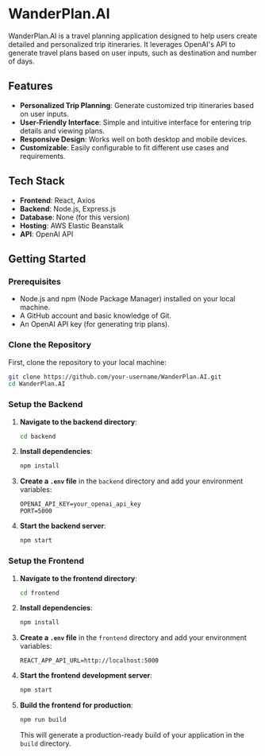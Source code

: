 # WanderPlan.AI

WanderPlan.AI is a travel planning application designed to help users create detailed and personalized trip itineraries. It leverages OpenAI's API to generate travel plans based on user inputs, such as destination and number of days.

## Features

- **Personalized Trip Planning**: Generate customized trip itineraries based on user inputs.
- **User-Friendly Interface**: Simple and intuitive interface for entering trip details and viewing plans.
- **Responsive Design**: Works well on both desktop and mobile devices.
- **Customizable**: Easily configurable to fit different use cases and requirements.

## Tech Stack

- **Frontend**: React, Axios
- **Backend**: Node.js, Express.js
- **Database**: None (for this version)
- **Hosting**: AWS Elastic Beanstalk
- **API**: OpenAI API

## Getting Started

### Prerequisites

- Node.js and npm (Node Package Manager) installed on your local machine.
- A GitHub account and basic knowledge of Git.
- An OpenAI API key (for generating trip plans).

### Clone the Repository

First, clone the repository to your local machine:

```bash
git clone https://github.com/your-username/WanderPlan.AI.git
cd WanderPlan.AI
```

### Setup the Backend

1. **Navigate to the backend directory**:

    ```bash
    cd backend
    ```

2. **Install dependencies**:

    ```bash
    npm install
    ```

3. **Create a `.env` file** in the `backend` directory and add your environment variables:

    ```env
    OPENAI_API_KEY=your_openai_api_key
    PORT=5000
    ```

4. **Start the backend server**:

    ```bash
    npm start
    ```

### Setup the Frontend

1. **Navigate to the frontend directory**:

    ```bash
    cd frontend
    ```

2. **Install dependencies**:

    ```bash
    npm install
    ```

3. **Create a `.env` file** in the `frontend` directory and add your environment variables:

    ```env
    REACT_APP_API_URL=http://localhost:5000
    ```

4. **Start the frontend development server**:

    ```bash
    npm start
    ```

5. **Build the frontend for production**:

    ```bash
    npm run build
    ```

    This will generate a production-ready build of your application in the `build` directory.
